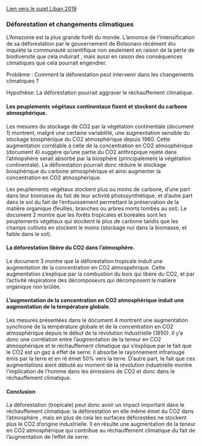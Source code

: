 [Lien vers le sujet Liban 2019](http://svt.ac-besancon.fr/bac-s-2019-liban/)

### Déforestation et changements climatiques

L’Amazonie est la plus grande forêt du monde. L’annonce de l’intensification de sa déforestation par le gouvernement de Bolsonaro récément élu inquiète la communauté scientifique non seulement en raison de la perte de biodiversité que cela induirait , mais aussi en raison des conséquences climatiques que cela pourrait engendrer. 

Problème : Comment la déforestation peut intervenir dans les changements climatiques ?

Hypothèse: La déforéstation pourrait aggraver le réchauffement climatique.

#### Les peuplements végétaux continentaux fixent et stockent du carbone atmosphérique. 

Les mesures du stockage de CO2 par la végétation continentale (document 1) montrent, malgré une certaine variabilité, une augmentation sensible du stockage biosphérique du CO2 atmosphérique depuis 1960. Cette augmentation corrélable à celle de la concentration en CO2 atmosphérique (document 4) suggère qu’une partie du CO2 anthropique rejeté dans l’atmopshère serait absorbé par la biosphère (principalement la végétation continentale). La déforestation pourrait donc réduire le stockage biosphérique du carbone atmosphérique et ainsi augmenter la concentration en CO2 atmosphérique.

Les peuplements végétaux stockent plus ou moins de carbone, d’une part dans leur biomasse du fait de leur activité photosynthétique, et d’autre part dans le sol du fait de l’enfouissement permettant la préservation de la matière organique (feuilles, branches ou arbres morts tombés au sol). Le document 2 montre que les forêts tropicales et boréales sont les peuplements végétaux qui stockent le plus de carbone tandis que les champs cultivés en stockent le moins (stockage nul dans la biomasse, et faible dans le sol).

#### La déforestation libère du CO2 dans l’atmosphère.

Le document 3 montre que la déforestation tropicale induit une augmentation de la concentration en CO2 atmospehrique. Cette augmentation s’explique par la combustion du bois qui libère du CO2, et par l’activité réspiratoire des décomposeurs qui  décomposent la matière organique non brûlée. 

#### L’augmentation de la concentration en CO2 atmosphérique induit une augmentation de la température globale.

Les mesures présentées dans le document 4 montrent une augmentation synchrone de la température globale et de la concentration en CO2 atmosphérique depuis le début de la révolution industrielle (1850). Il y’a donc une corrélation entre l’augmentation de la teneur en CO2 atmosphérique et le réchauffement climatique qui s’explique par le fait que le CO2 est un gaz à effet de serre: il absorbe le rayonnement infrarouge émis par la terre et en ré émet 50% vers la terre. D’autre part, le fait que ces augmentations aient débuté au moment de la révolution industrielle montre l’implication de l’homme dans les émissions de CO2 et donc dans le réchauffement climatique.


#### Conclusion

La déforestation (tropicale) peut donc avoir un impact important dans le réchauffement climatique: la déforestation en elle même émet du CO2 dans l’atmosphère , mais en plus de cela les surfaces déforestées ne stockent plus le CO2 d’origine industrielle. Il en résulte une augmentation de la teneur en CO2 atmosphérique qui contribue au réchauffement climatique du fait de l’augmentation de l’effet de serre.
